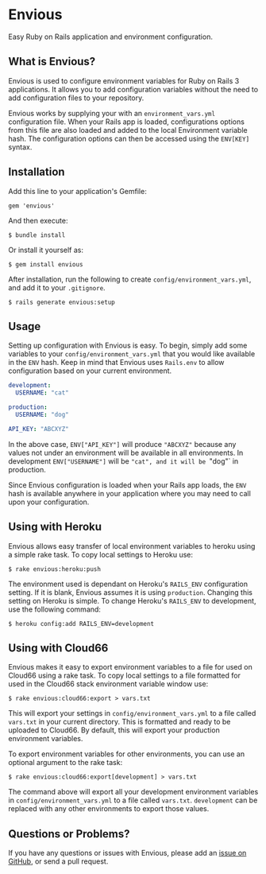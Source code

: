 # Envious

Easy Ruby on Rails application and environment configuration.

## What is Envious?
Envious is used to configure environment variables for Ruby on Rails 3 applications. It allows you to add configuration variables without the need to add configuration files to your repository.

Envious works by supplying your with an `environment_vars.yml` configuration file. When your Rails app is loaded, configurations options from this file are also loaded and added to the local Environment variable hash. The configuration options can then be accessed using the `ENV[KEY]` syntax.

## Installation

Add this line to your application's Gemfile:

    gem 'envious'

And then execute:

    $ bundle install

Or install it yourself as:

    $ gem install envious

After installation, run the following to create `config/environment_vars.yml`, and add it to your `.gitignore`.

    $ rails generate envious:setup

## Usage

Setting up configuration with Envious is easy. To begin, simply add some variables to your `config/environment_vars.yml` that you would like available in the `ENV` hash. Keep in mind that Envious uses `Rails.env` to allow configuration based on your current environment.
```yaml
development: 
  USERNAME: "cat"

production:
  USERNAME: "dog"

API_KEY: "ABCXYZ"
```
In the above case, `ENV["API_KEY"]` will produce `"ABCXYZ"` because any values not under an environment will be available in all environments. In development `ENV["USERNAME"]`  will be `"cat", and it will be `"dog"` in production.

Since Envious configuration is loaded when your Rails app loads, the `ENV` hash is available anywhere in your application where you may need to call upon your configuration.


## Using with Heroku
Envious allows easy transfer of local environment variables to heroku using a simple rake task. To copy local settings to Heroku use:

    $ rake envious:heroku:push

The environment used is dependant on Heroku's `RAILS_ENV` configuration setting. If it is blank, Envious assumes it is using `production`. Changing this setting on Heroku is simple. To change Heroku's `RAILS_ENV` to development, use the following command:

    $ heroku config:add RAILS_ENV=development

## Using with Cloud66
Envious makes it easy to export environment variables to a file for used on Cloud66 using a rake task. To copy local settings to a file formatted for used in the Cloud66 stack environment variable window use:

    $ rake envious:cloud66:export > vars.txt

This will export your settings in `config/environment_vars.yml` to a file called `vars.txt` in your current directory. This is formatted and ready to be uploaded to Cloud66. By default, this will export your production environment variables. 

To export environment variables for other environments, you can use an optional argument to the rake task:

    $ rake envious:cloud66:export[development] > vars.txt

The command above will export all your development environment variables in `config/environment_vars.yml` to a file called `vars.txt`. `development` can be replaced with any other environments to export those values.


## Questions or Problems?

If you have any questions or issues with Envious, please add an [issue on GitHub](https://github.com/RyanNielson/envious/issues), or send a pull request.
